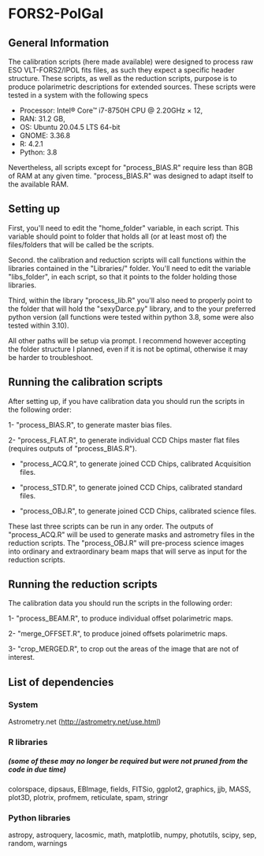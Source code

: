 # FORS2-PolGal

## General Information
The calibration scripts (here made available) were designed to process raw ESO VLT-FORS2/IPOL fits files, as such they expect a specific header structure.
These scripts, as well as the reduction scripts, purpose is to produce polarimetric descriptions for extended sources.
These scripts were tested in a system with the following specs 
* Processor: Intel® Core™ i7-8750H CPU @ 2.20GHz × 12,
* RAN: 31.2 GB,
* OS: Ubuntu 20.04.5 LTS 64-bit
* GNOME: 3.36.8
* R: 4.2.1
* Python: 3.8

Nevertheless, all scripts except for "process_BIAS.R" require less than 8GB of RAM at any given time. "process_BIAS.R" was designed to adapt itself to the available RAM.

## Setting up
First, you'll need to edit the "home_folder" variable, in each script. This variable should point to folder that holds all (or at least most of) the files/folders that will be called be the scripts.

Second. the calibration and reduction scripts will call functions within the libraries contained in the "Libraries/" folder. You'll need to edit the variable "libs_folder", in each script, so that it points to the folder holding those libraries. 

Third, within the library "process_lib.R" you'll also need to properly point to the folder that will hold the "sexyDarce.py" library, and to the your preferred python version (all functions were tested within python 3.8, some were also tested within 3.10).

All other paths will be setup via prompt. I recommend however accepting the folder structure I planned, even if it is not be optimal, otherwise it may be harder to troubleshoot.

## Running the calibration scripts

After setting up, if you have calibration data you should run the scripts in the following order:

1- "process_BIAS.R", to generate master bias files.

2- "process_FLAT.R", to generate individual CCD Chips master flat files (requires outputs of "process_BIAS.R").

- "process_ACQ.R", to generate joined CCD Chips, calibrated Acquisition files.

- "process_STD.R", to generate joined CCD Chips, calibrated standard files.

- "process_OBJ.R", to generate joined CCD Chips, calibrated science files.

These last three scripts can be run in any order. 
The outputs of "process_ACQ.R" will be used to generate masks and astrometry files in the reduction scripts.
The "process_OBJ.R" will pre-process science images into ordinary and extraordinary beam maps that will serve as input for the reduction scripts.

## Running the reduction scripts

The calibration data you should run the scripts in the following order:

1- "process_BEAM.R", to produce individual offset polarimetric maps.

2- "merge_OFFSET.R", to produce joined offsets polarimetric maps.

3- "crop_MERGED.R", to crop out the areas of the image that are not of interest.

## List of dependencies

### System
Astrometry.net (http://astrometry.net/use.html)

### R libraries
##### (some of these may no longer be required but were not pruned from the code in due time)
colorspace, dipsaus, EBImage, fields, FITSio, ggplot2, graphics, jjb, MASS, plot3D, plotrix, profmem, reticulate, spam, stringr 

### Python libraries
astropy,  astroquery, lacosmic, math, matplotlib, numpy, photutils, scipy, sep, random, warnings
